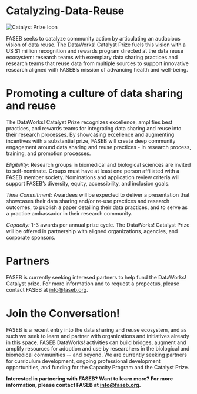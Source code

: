 # Catalyzing-Data-Reuse


![Catalyst Prize Icon](https://user-images.githubusercontent.com/90872869/134705452-cf825c6a-bc56-4399-b4c5-adf0eb185fd5.png "FASEB DataWorks! Challenge Prize Icon")


FASEB seeks to catalyze community action by articulating an audacious vision of data reuse.  The DataWorks! Catalyst Prize fuels this vision with a US $1 million recognition and rewards program directed at the data reuse ecosystem: research teams with exemplary data sharing practices and research teams that reuse data from multiple sources to support innovative research aligned with FASEB’s mission of advancing health and well-being.

# Promoting a culture of data sharing and reuse

The DataWorks! Catalyst Prize recognizes excellence, amplifies best practices, and rewards teams for integrating data sharing and reuse into their research processes.  By showcasing excellence and augmenting incentives with a substantial prize, FASEB will create deep community engagement around  data sharing and reuse practices - in research process, training, and promotion processes. 

*Eligibility:* Research groups in biomedical and biological sciences are invited to self-nominate. Groups must have at least one person affiliated with a FASEB member society. Nominations and application review criteria will support FASEB’s diversity, equity, accessibility, and inclusion goals.  

*Time Commitment:*  Awardees will be expected to deliver a presentation that showcases their data sharing and/or re-use practices and research outcomes, to publish a paper detailing their data practices, and to serve as a practice ambassador in their research community. 

*Capacity:*  1-3 awards per annual prize cycle. The DataWorks! Catalyst Prize will be offered in partnership with aligned organizations, agencies, and corporate sponsors. 

# Partners

FASEB is currently seeking interesed partners to help fund the DataWorks! Catalyst prize.  For more information and to request a propectus, please contact FASEB at info@faseb.org. 

# Join the Conversation!

FASEB is a recent entry into the data sharing and reuse ecosystem, and as such we seek to learn and partner with organizations and initiatives already in this space.  FASEB DataWorks! activities can build bridges, augment and amplify resources for adoption and use by researchers in the biological and biomedical communities -- and beyond.  We are currently seeking partners for curriculum development, ongoing professional development opportunities, and funding for the Capacity Program and the Catalyst Prize.

**Interested in partnering with FASEB? Want to learn more? For more information, please contact FASEB at info@faseb.org.**
